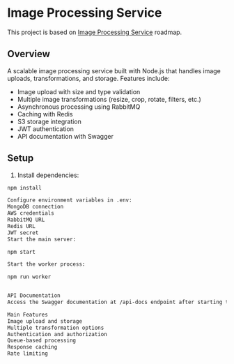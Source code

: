 # Image Processing Service

This project is based on [Image Processing Service](https://roadmap.sh/projects/image-processing-service) roadmap.

## Overview

A scalable image processing service built with Node.js that handles image uploads, transformations, and storage. Features include:

- Image upload with size and type validation
- Multiple image transformations (resize, crop, rotate, filters, etc.)
- Asynchronous processing using RabbitMQ
- Caching with Redis
- S3 storage integration
- JWT authentication
- API documentation with Swagger

## Setup

1. Install dependencies:

```sh
npm install

Configure environment variables in .env:
MongoDB connection
AWS credentials
RabbitMQ URL
Redis URL
JWT secret
Start the main server:

npm start

Start the worker process:

npm run worker


API Documentation
Access the Swagger documentation at /api-docs endpoint after starting the server.

Main Features
Image upload and storage
Multiple transformation options
Authentication and authorization
Queue-based processing
Response caching
Rate limiting

```
